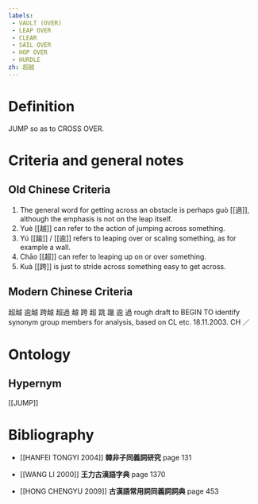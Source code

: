 ```yaml
---
labels: 
 - VAULT (OVER)
 - LEAP OVER
 - CLEAR
 - SAIL OVER
 - HOP OVER
 - HURDLE
zh: 超越
---
```


# Definition
JUMP so as to CROSS OVER.
# Criteria and general notes
## Old Chinese Criteria
1. The general word for getting across an obstacle is perhaps guò [[過]], although the emphasis is not on the leap itself.
2. Yuè [[越]] can refer to the action of jumping across something.
3. Yú [[踰]] / [[逾]] refers to leaping over or scaling something, as for example a wall.
4. Chāo [[超]] can refer to leaping up on or over something.
5. Kuà [[跨]] is just to stride across something easy to get across.
## Modern Chinese Criteria
超越
逾越
跨越
超過
越
跨
超
跳
躐
逾
過
rough draft to BEGIN TO identify synonym group members for analysis, based on CL etc. 18.11.2003. CH ／
# Ontology

## Hypernym
[[JUMP]]
# Bibliography
- [[HANFEI TONGYI 2004]]
**韓非子同義詞研究** page 131

- [[WANG LI 2000]]
**王力古漢語字典** page 1370

- [[HONG CHENGYU 2009]]
**古漢語常用詞同義詞詞典** page 453
